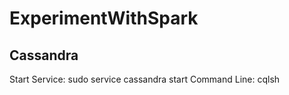 # ExperimentWithSpark
Cassandra
-------------
Start Service: sudo service cassandra start
Command Line: cqlsh
